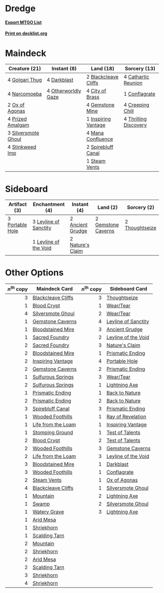 # Dredge

#### [Export MTGO List](../collection/Dredge/Dredge.txt)
#### [Print on decklist.org](http://decklist.org/?deckmain=2%09Blackcleave%20Cliffs%0A4%09Cathartic%20Reunion%0A4%09City%20of%20Brass%0A1%09Conflagrate%0A4%09Creeping%20Chill%0A4%09Darkblast%0A4%09Gemstone%20Mine%0A4%09Golgari%20Thug%0A1%09Inspiring%20Vantage%0A4%09Mana%20Confluence%0A4%09Narcomoeba%0A4%09Otherworldly%20Gaze%0A2%09Ox%20of%20Agonas%0A4%09Prized%20Amalgam%0A3%09Silversmote%20Ghoul%0A2%09Spirebluff%20Canal%0A1%09Steam%20Vents%0A4%09Stinkweed%20Imp%0A4%09Thrilling%20Discovery&deckside=2%09Ancient%20Grudge%0A2%09Gemstone%20Caverns%0A3%09Leyline%20of%20Sanctity%0A1%09Leyline%20of%20the%20Void%0A2%09Nature's%20Claim%0A3%09Portable%20Hole%0A2%09Thoughtseize)
# Maindeck

|                                        Creature (21)                                         |                                         Instant (8)                                          |                                           Land (18)                                           |                                          Sorcery (13)                                          |
|----------------------------------------------------------------------------------------------|----------------------------------------------------------------------------------------------|-----------------------------------------------------------------------------------------------|------------------------------------------------------------------------------------------------|
|4 [Golgari Thug](http://gatherer.wizards.com/Pages/Card/Details.aspx?multiverseid=292953)     |4 [Darkblast](http://gatherer.wizards.com/Pages/Card/Details.aspx?multiverseid=456055)        |2 [Blackcleave Cliffs](http://gatherer.wizards.com/Pages/Card/Details.aspx?multiverseid=209401)|4 [Cathartic Reunion](http://gatherer.wizards.com/Pages/Card/Details.aspx?multiverseid=417682)  |
|4 [Narcomoeba](http://gatherer.wizards.com/Pages/Card/Details.aspx?multiverseid=136140)       |4 [Otherworldly Gaze](http://gatherer.wizards.com/Pages/Card/Details.aspx?multiverseid=534831)|4 [City of Brass](http://gatherer.wizards.com/Pages/Card/Details.aspx?multiverseid=4178)       |1 [Conflagrate](http://gatherer.wizards.com/Pages/Card/Details.aspx?multiverseid=114909)        |
|2 [Ox of Agonas](http://gatherer.wizards.com/Pages/Card/Details.aspx?multiverseid=476398)     |                                                                                              |4 [Gemstone Mine](http://gatherer.wizards.com/Pages/Card/Details.aspx?multiverseid=109761)     |4 [Creeping Chill](http://gatherer.wizards.com/Pages/Card/Details.aspx?multiverseid=452816)     |
|4 [Prized Amalgam](http://gatherer.wizards.com/Pages/Card/Details.aspx?multiverseid=410014)   |                                                                                              |1 [Inspiring Vantage](http://gatherer.wizards.com/Pages/Card/Details.aspx?multiverseid=417819) |4 [Thrilling Discovery](http://gatherer.wizards.com/Pages/Card/Details.aspx?multiverseid=513735)|
|3 [Silversmote Ghoul](http://gatherer.wizards.com/Pages/Card/Details.aspx?multiverseid=485445)|                                                                                              |4 [Mana Confluence](http://gatherer.wizards.com/Pages/Card/Details.aspx?multiverseid=409573)   |                                                                                                |
|4 [Stinkweed Imp](http://gatherer.wizards.com/Pages/Card/Details.aspx?multiverseid=193870)    |                                                                                              |2 [Spirebluff Canal](http://gatherer.wizards.com/Pages/Card/Details.aspx?multiverseid=417822)  |                                                                                                |
|                                                                                              |                                                                                              |1 [Steam Vents](http://gatherer.wizards.com/Pages/Card/Details.aspx?multiverseid=405109)       |                                                                                                |


# Sideboard

|                                       Artifact (3)                                       |                                        Enchantment (4)                                         |                                        Instant (4)                                        |                                          Land (2)                                           |                                       Sorcery (2)                                       |
|------------------------------------------------------------------------------------------|------------------------------------------------------------------------------------------------|-------------------------------------------------------------------------------------------|---------------------------------------------------------------------------------------------|-----------------------------------------------------------------------------------------|
|3 [Portable Hole](http://gatherer.wizards.com/Pages/Card/Details.aspx?multiverseid=527320)|3 [Leyline of Sanctity](http://gatherer.wizards.com/Pages/Card/Details.aspx?multiverseid=204993)|2 [Ancient Grudge](http://gatherer.wizards.com/Pages/Card/Details.aspx?multiverseid=235600)|2 [Gemstone Caverns](http://gatherer.wizards.com/Pages/Card/Details.aspx?multiverseid=122094)|2 [Thoughtseize](http://gatherer.wizards.com/Pages/Card/Details.aspx?multiverseid=438676)|
|                                                                                          |1 [Leyline of the Void](http://gatherer.wizards.com/Pages/Card/Details.aspx?multiverseid=107682)|2 [Nature's Claim](http://gatherer.wizards.com/Pages/Card/Details.aspx?multiverseid=382316)|                                                                                             |                                                                                         |


# Other Options

|*n*<sup>th</sup> copy|                                        Maindeck Card                                        |*n*<sup>th</sup> copy|                                        Sideboard Card                                        |
|--------------------:|---------------------------------------------------------------------------------------------|--------------------:|----------------------------------------------------------------------------------------------|
|                    3|[Blackcleave Cliffs](http://gatherer.wizards.com/Pages/Card/Details.aspx?multiverseid=209401)|                    3|[Thoughtseize](http://gatherer.wizards.com/Pages/Card/Details.aspx?multiverseid=438676)       |
|                    1|[Blood Crypt](http://gatherer.wizards.com/Pages/Card/Details.aspx?multiverseid=97102)        |                    1|[Wear/Tear](http://gatherer.wizards.com/Pages/Card/Details.aspx?multiverseid=368950)          |
|                    4|[Silversmote Ghoul](http://gatherer.wizards.com/Pages/Card/Details.aspx?multiverseid=485445) |                    2|[Wear/Tear](http://gatherer.wizards.com/Pages/Card/Details.aspx?multiverseid=368950)          |
|                    1|[Gemstone Caverns](http://gatherer.wizards.com/Pages/Card/Details.aspx?multiverseid=122094)  |                    4|[Leyline of Sanctity](http://gatherer.wizards.com/Pages/Card/Details.aspx?multiverseid=204993)|
|                    1|[Bloodstained Mire](http://gatherer.wizards.com/Pages/Card/Details.aspx?multiverseid=405094) |                    3|[Ancient Grudge](http://gatherer.wizards.com/Pages/Card/Details.aspx?multiverseid=235600)     |
|                    1|[Sacred Foundry](http://gatherer.wizards.com/Pages/Card/Details.aspx?multiverseid=405106)    |                    2|[Leyline of the Void](http://gatherer.wizards.com/Pages/Card/Details.aspx?multiverseid=107682)|
|                    2|[Sacred Foundry](http://gatherer.wizards.com/Pages/Card/Details.aspx?multiverseid=405106)    |                    3|[Nature's Claim](http://gatherer.wizards.com/Pages/Card/Details.aspx?multiverseid=382316)     |
|                    2|[Bloodstained Mire](http://gatherer.wizards.com/Pages/Card/Details.aspx?multiverseid=405094) |                    1|[Prismatic Ending](http://gatherer.wizards.com/Pages/Card/Details.aspx?multiverseid=522101)   |
|                    2|[Inspiring Vantage](http://gatherer.wizards.com/Pages/Card/Details.aspx?multiverseid=417819) |                    4|[Portable Hole](http://gatherer.wizards.com/Pages/Card/Details.aspx?multiverseid=527320)      |
|                    2|[Gemstone Caverns](http://gatherer.wizards.com/Pages/Card/Details.aspx?multiverseid=122094)  |                    2|[Prismatic Ending](http://gatherer.wizards.com/Pages/Card/Details.aspx?multiverseid=522101)   |
|                    1|[Sulfurous Springs](http://gatherer.wizards.com/Pages/Card/Details.aspx?multiverseid=129751) |                    3|[Wear/Tear](http://gatherer.wizards.com/Pages/Card/Details.aspx?multiverseid=368950)          |
|                    2|[Sulfurous Springs](http://gatherer.wizards.com/Pages/Card/Details.aspx?multiverseid=129751) |                    1|[Lightning Axe](http://gatherer.wizards.com/Pages/Card/Details.aspx?multiverseid=409925)      |
|                    1|[Prismatic Ending](http://gatherer.wizards.com/Pages/Card/Details.aspx?multiverseid=522101)  |                    1|[Back to Nature](http://gatherer.wizards.com/Pages/Card/Details.aspx?multiverseid=208284)     |
|                    2|[Prismatic Ending](http://gatherer.wizards.com/Pages/Card/Details.aspx?multiverseid=522101)  |                    2|[Back to Nature](http://gatherer.wizards.com/Pages/Card/Details.aspx?multiverseid=208284)     |
|                    3|[Spirebluff Canal](http://gatherer.wizards.com/Pages/Card/Details.aspx?multiverseid=417822)  |                    3|[Prismatic Ending](http://gatherer.wizards.com/Pages/Card/Details.aspx?multiverseid=522101)   |
|                    1|[Wooded Foothills](http://gatherer.wizards.com/Pages/Card/Details.aspx?multiverseid=405116)  |                    1|[Ray of Revelation](http://gatherer.wizards.com/Pages/Card/Details.aspx?multiverseid=245288)  |
|                    1|[Life from the Loam](http://gatherer.wizards.com/Pages/Card/Details.aspx?multiverseid=338409)|                    1|[Inspiring Vantage](http://gatherer.wizards.com/Pages/Card/Details.aspx?multiverseid=417819)  |
|                    1|[Stomping Ground](http://gatherer.wizards.com/Pages/Card/Details.aspx?multiverseid=405110)   |                    1|[Test of Talents](http://gatherer.wizards.com/Pages/Card/Details.aspx?multiverseid=513536)    |
|                    2|[Blood Crypt](http://gatherer.wizards.com/Pages/Card/Details.aspx?multiverseid=97102)        |                    2|[Test of Talents](http://gatherer.wizards.com/Pages/Card/Details.aspx?multiverseid=513536)    |
|                    2|[Wooded Foothills](http://gatherer.wizards.com/Pages/Card/Details.aspx?multiverseid=405116)  |                    3|[Gemstone Caverns](http://gatherer.wizards.com/Pages/Card/Details.aspx?multiverseid=122094)   |
|                    2|[Life from the Loam](http://gatherer.wizards.com/Pages/Card/Details.aspx?multiverseid=338409)|                    3|[Leyline of the Void](http://gatherer.wizards.com/Pages/Card/Details.aspx?multiverseid=107682)|
|                    3|[Bloodstained Mire](http://gatherer.wizards.com/Pages/Card/Details.aspx?multiverseid=405094) |                    1|[Darkblast](http://gatherer.wizards.com/Pages/Card/Details.aspx?multiverseid=456055)          |
|                    3|[Wooded Foothills](http://gatherer.wizards.com/Pages/Card/Details.aspx?multiverseid=405116)  |                    1|[Conflagrate](http://gatherer.wizards.com/Pages/Card/Details.aspx?multiverseid=114909)        |
|                    2|[Steam Vents](http://gatherer.wizards.com/Pages/Card/Details.aspx?multiverseid=405109)       |                    1|[Ox of Agonas](http://gatherer.wizards.com/Pages/Card/Details.aspx?multiverseid=476398)       |
|                    4|[Blackcleave Cliffs](http://gatherer.wizards.com/Pages/Card/Details.aspx?multiverseid=209401)|                    1|[Silversmote Ghoul](http://gatherer.wizards.com/Pages/Card/Details.aspx?multiverseid=485445)  |
|                    1|[Mountain](http://gatherer.wizards.com/Pages/Card/Details.aspx?multiverseid=439859)          |                    2|[Lightning Axe](http://gatherer.wizards.com/Pages/Card/Details.aspx?multiverseid=409925)      |
|                    1|[Swamp](http://gatherer.wizards.com/Pages/Card/Details.aspx?multiverseid=439858)             |                    2|[Silversmote Ghoul](http://gatherer.wizards.com/Pages/Card/Details.aspx?multiverseid=485445)  |
|                    1|[Watery Grave](http://gatherer.wizards.com/Pages/Card/Details.aspx?multiverseid=405114)      |                    3|[Lightning Axe](http://gatherer.wizards.com/Pages/Card/Details.aspx?multiverseid=409925)      |
|                    1|[Arid Mesa](http://gatherer.wizards.com/Pages/Card/Details.aspx?multiverseid=405092)         |                     |                                                                                              |
|                    1|[Shriekhorn](http://gatherer.wizards.com/Pages/Card/Details.aspx?multiverseid=213786)        |                     |                                                                                              |
|                    1|[Scalding Tarn](http://gatherer.wizards.com/Pages/Card/Details.aspx?multiverseid=405107)     |                     |                                                                                              |
|                    2|[Mountain](http://gatherer.wizards.com/Pages/Card/Details.aspx?multiverseid=439859)          |                     |                                                                                              |
|                    2|[Shriekhorn](http://gatherer.wizards.com/Pages/Card/Details.aspx?multiverseid=213786)        |                     |                                                                                              |
|                    2|[Arid Mesa](http://gatherer.wizards.com/Pages/Card/Details.aspx?multiverseid=405092)         |                     |                                                                                              |
|                    2|[Scalding Tarn](http://gatherer.wizards.com/Pages/Card/Details.aspx?multiverseid=405107)     |                     |                                                                                              |
|                    3|[Shriekhorn](http://gatherer.wizards.com/Pages/Card/Details.aspx?multiverseid=213786)        |                     |                                                                                              |
|                    4|[Shriekhorn](http://gatherer.wizards.com/Pages/Card/Details.aspx?multiverseid=213786)        |                     |                                                                                              |

